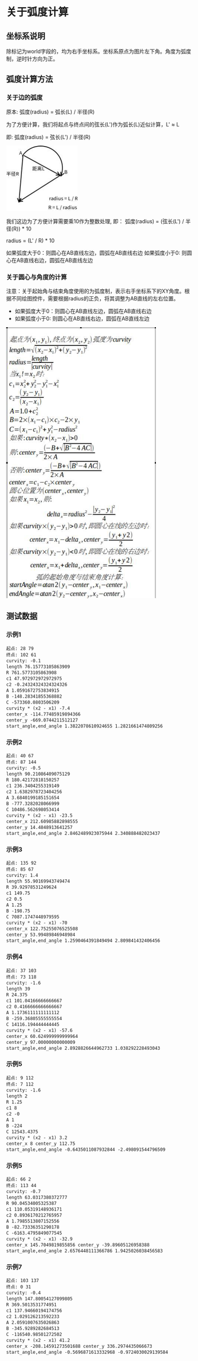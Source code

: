 # 关于弧度计算

## 坐标系说明
除标记为world字段的，均为右手坐标系。坐标系原点为图片左下角。角度为弧度制，逆时针方向为正。

## 弧度计算方法

### 关于边的弧度
原本: 弧度(radius) = 弧长(L) / 半径(R)

为了方便计算，我们将起点与终点间的弦长(L')作为弧长(L)近似计算，L' ≈ L

即: 弧度(radius) = 弦长(L') / 半径(R)

![弧度计算示意图](/images/dr01-dev/image3.png)

我们这边为了方便计算需要乘10作为整数处理, 即：
弧度(radius) = (弦长(L') / 半径(R)) * 10

radius = (L' / R) * 10

如果弧度大于0：则圆心在AB直线左边，圆弧在AB直线右边
如果弧度小于0: 则圆心在AB直线右边，圆弧在AB直线左边

### 关于圆心与角度的计算

注意：关于起始角与结束角度使用的为弧度制，表示右手坐标系下的XY角度。根据不同绘图控件，需要根据radius的正负，将其调整为AB直线的左右位置。

- 如果弧度大于0：则圆心在AB直线左边，圆弧在AB直线右边
- 如果弧度小于0: 则圆心在AB直线右边，圆弧在AB直线左边

![圆心角度计算示意图](/images/dr01-dev/image4.png)

## 测试数据

### 示例1

```
起点: 28 79
终点: 102 61
curvity: -0.1
length 76.15773105863909
R 761.5773105863908
c1 47.972972972972975
c2 -0.24324324324324326
A 1.0591672753834915
B -148.28341855368882
C -573360.0803506209
curvity * (x2 - x1) -7.4
center_x -114.77485919894366
center_y -669.0744211512127
start_angle,end_angle 1.3822078610924655 1.2821661474809256
```

### 示例2

```
起点: 40 67
终点: 87 144
curvity: -0.5
length 90.21086409075129
R 180.42172818150257
c1 236.3404255319149
c2 1.6382978723404256
A 3.6840199185151654
B -777.3282028066999
C 10486.562698053414
curvity * (x2 - x1) -23.5
center_x 212.60985882898555
center_y 14.4848913641257
start_angle,end_angle 2.8462489923075944 2.340888482023437
```

### 示例3

```
起点: 135 92
终点: 85 67
curvity: 1.4
length 55.90169943749474
R 39.92978531249624
c1 149.75
c2 0.5
A 1.25
B -198.75
C 7087.1747448979595
curvity * (x2 - x1) -70
center_x 122.75255076525508
center_y 53.99489846948984
start_angle,end_angle 1.2590464391849494 2.809841432406456
```

### 示例4

```
起点: 37 103
终点: 73 118
curvity: -1.6
length 39
R 24.375
c1 101.04166666666667
c2 0.4166666666666667
A 1.1736111111111112
B -259.36805555555554
C 14116.194444444445
curvity * (x2 - x1) -57.6
center_x 60.624999999999964
center_y 97.00000000000009
start_angle,end_angle 2.8928826644962733 1.038292228493043
```

### 示例5

```
起点: 9 112
终点: 7 112
curvity: -1.6
length 2
R 1.25
c1 8
c2 -0
A 1
B -224
C 12543.4375
curvity * (x2 - x1) 3.2
center_x 8 center_y 112.75
start_angle,end_angle -0.6435011087932844 -2.498091544796509
```

### 示例5

```
起点: 66 2
终点: 113 44
curvity: -0.7
length 63.0317380372777
R 90.04534005325387
c1 110.05319148936171
c2 0.8936170212765957
A 1.7985513807152556
B -82.73336351290178
C -6163.4795849077545
curvity * (x2 - x1) -32.9
center_x 145.7049819855856 center_y -39.89605126958388
start_angle,end_angle 2.6576448111366786 1.9425026038456583
```

### 示例7

```
起点: 103 137
终点: 0 31
curvity: -0.4
length 147.80054127099805
R 369.5013531774951
c1 137.94660194174756
c2 1.029126213592233
A 2.0591007635026863
B -345.9289282684513
C -116540.98501272502
curvity * (x2 - x1) 41.2
center_x -208.14591273501688 center_y 336.2974435066673
start_angle,end_angle -0.5696871613332968 -0.9724030029139584
```